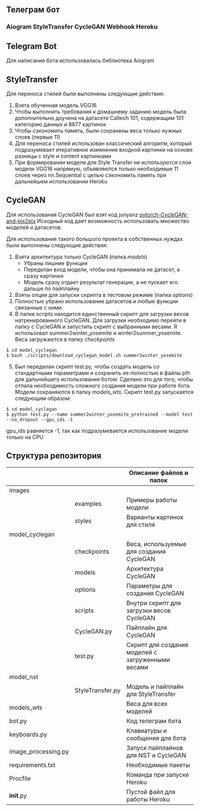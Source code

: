 ## Телеграм бот
### Aiogram StyleTransfer CycleGAN Webhook Heroku

## Telegram Bot
Для написания бота использовалась библиотека Aiogram


## StyleTransfer
Для переноса стилей были выполнены следующие действия:
1. Взята обученная модель VGG16
2. Чтобы выполнить требования к домашнему заданию модель была дополнительно доучена на датасете Caltech 101, содержащим 101 категорию данных и 8677 картинок
3. Чтобы сэкономить память, были сохранены веса только нужных слоев (первые 11)
4. Для переноса стилей использован классический алгоритм, который подразумевает итеративное изменение входной картинки на основе разницы с style и content картинками
5. При формировании модели для Style Transfer не используются слои модели VGG16 напрямую, объявляются только необходимые 11 слоев через nn.Sequential с целью сэкономить память при дальнейшем использовании Heroku


## CycleGAN
Для использования CycleGAN был взят код junyanz [pytorch-CycleGAN-and-pix2pix](https://github.com/junyanz/pytorch-CycleGAN-and-pix2pix)
Исходный код дает возможность использовать множество моделей и датасетов.

Для использования такого большого проекта в собственных нуждах были выполнены следующие действия:
1. Взята архитектура только CycleGAN (папка _models_)
    * Убраны лишние функции
    * Переделан вход модели, чтобы она принимала не датасет, а сразу картинки
    * Модель сразу отдает результат генерации, а не пускает его дальше по пайплайну
2. Взяты опции для запуски скрипта в тестовом режиме (папка _options_)
3. Полностью убрано использование датасетов и любые функции связанные с ними.
4. В папке _scripts_ находится единственный скрипт для загрузки весов натренированного CycleGAN. Для загрузки необходимо перейти в папку с CycleGAN и запустить скрипт с выбранными весами. Я использовал summer2winter_yosemite и winter2summer_yosemite. Веса загружаются в папку _checkpoints_
```
$ cd model_cyclegan
$ bash ./scripts/download_cyclegan_model.sh summer2winter_yosemite
```
5. Был переделан скрипт test.py, чтобы создать модель со стандартными параметрами и сохранить ее полностью в файлы pth для дальнейшего использования ботом. Сделано это для того, чтобы отпала необходимость сложного создания модели при работе бота. Модели сохраняются в папку _models_wts_. Скрипт test.py запускается следующим образом:
```
$ cd model_cyclegan
$ python test.py --name summer2winter_yosemite_pretrained --model test --no_dropout --gpu_ids -1
```
gpu_ids равняется -1, так как подразумевается использование модели только на CPU



## Структура репозитория
| | | Описание файлов и папок |
| --- | --- | --- |
| images | | |
|  | examples | Примеры работы модели |
|  | styles | Варианты картинок для стиля |
| model_cyclegan | | |
|  | checkpoints | Веса, используемые для создания СycleGAN |
|  | models | Архитектура СycleGAN |
|  | options | Параметры для создания СycleGAN |
|  | scripts | Внутри скрипт для загрузки весов CycleGAN |
|  | CycleGAN.py | Пайплайн для СycleGAN |
|  | test.py | Скрипт для создания моделей с загруженными весами|
| model_nst | | |
|  | StyleTransfer.py | Модель и пайплайн для StyleTransfer |
| models_wts | | Веса для всех моделей |
| bot.py | | Код телеграм бота |
| keyboards.py | | Клавиатуры и сообщения для бота |
| image_processing.py | | Запуск пайплайнов для NST и CycleGAN |
| requirements.txt | | Необходимые пакеты |
| Procfile | | Команда при запуске Heroku |
| __init__.py | | Пустой файл для работы Heroku |
